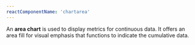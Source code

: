 ```yaml
---
reactComponentName: 'chartarea'
---
```

An **area chart** is used to display metrics for continuous data. It offers an area fill for visual emphasis that functions to indicate the cumulative data.
